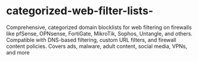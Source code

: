 # categorized-web-filter-lists-
Comprehensive, categorized domain blocklists for web filtering on firewalls like pfSense, OPNsense, FortiGate, MikroTik, Sophos, Untangle, and others. Compatible with DNS-based filtering, custom URL filters, and firewall content policies. Covers ads, malware, adult content, social media, VPNs, and more
